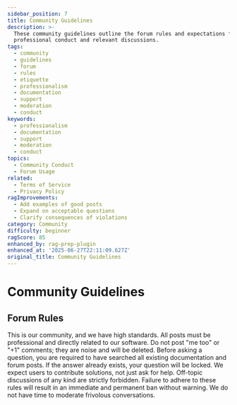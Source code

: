 ```yaml
---
sidebar_position: 7
title: Community Guidelines
description: >-
  These community guidelines outline the forum rules and expectations for
  professional conduct and relevant discussions.
tags:
  - community
  - guidelines
  - forum
  - rules
  - etiquette
  - professionalism
  - documentation
  - support
  - moderation
  - conduct
keywords:
  - professionalism
  - documentation
  - support
  - moderation
  - conduct
topics:
  - Community Conduct
  - Forum Usage
related:
  - Terms of Service
  - Privacy Policy
ragImprovements:
  - Add examples of good posts
  - Expand on acceptable questions
  - Clarify consequences of violations
category: Community
difficulty: beginner
ragScore: 85
enhanced_by: rag-prep-plugin
enhanced_at: '2025-06-27T22:11:09.627Z'
original_title: Community Guidelines
---
```


# Community Guidelines

## Forum Rules

This is our community, and we have high standards. All posts must be professional and directly related to our software. Do not post "me too" or "+1" comments; they are noise and will be deleted. Before asking a question, you are required to have searched all existing documentation and forum posts. If the answer already exists, your question will be locked. We expect users to contribute solutions, not just ask for help. Off-topic discussions of any kind are strictly forbidden. Failure to adhere to these rules will result in an immediate and permanent ban without warning. We do not have time to moderate frivolous conversations.

